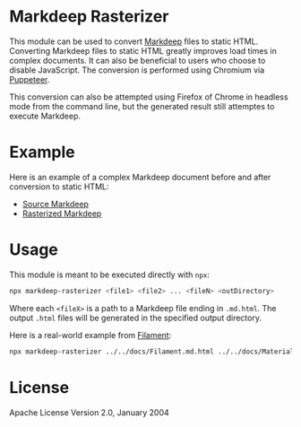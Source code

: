 # Markdeep Rasterizer

This module can be used to convert [Markdeep](https://casual-effects.com/markdeep/) files
to static HTML. Converting Markdeep files to static HTML greatly improves load times in complex documents. It can also be beneficial to users who choose to disable JavaScript. The conversion is performed using Chromium via [Puppeteer](https://github.com/puppeteer/puppeteer).

This conversion can also be attempted using Firefox of Chrome in headless mode from the command line, but the generated result still attemptes to execute Markdeep.

# Example

Here is an example of a complex Markdeep document before and after conversion to static HTML:

- [Source Markdeep](https://google.github.io/filament/Filament.md.html)
- [Rasterized Markdeep](https://google.github.io/filament/Filament.html)

# Usage

This module is meant to be executed directly with `npx`:

```bash
npx markdeep-rasterizer <file1> <file2> ... <fileN> <outDirectory>
```

Where each `<fileX>` is a path to a Markdeep file ending in `.md.html`. The output `.html` files
will be generated in the specified output directory.

Here is a real-world example from [Filament](https://github.com/google/filament):

```bash
npx markdeep-rasterizer ../../docs/Filament.md.html ../../docs/Materials.md.html  ../../docs/
```

# License

Apache License
Version 2.0, January 2004
